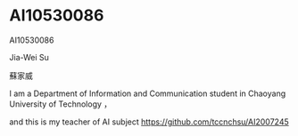 # AI10530086
AI10530086

Jia-Wei Su

蘇家威

I am a  Department of Information and Communication student in Chaoyang University of Technology  ，


and  this is  my teacher of AI subject   https://github.com/tccnchsu/AI2007245
